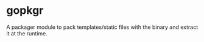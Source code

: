 # gopkgr
A packager module to pack templates/static files with the binary and extract it at the runtime.
